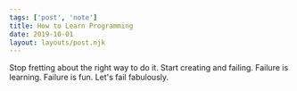 ```yaml
---
tags: ['post', 'note']
title: How to Learn Programming
date: 2019-10-01
layout: layouts/post.njk
---
```


Stop fretting about the right way to do it. Start creating and failing. Failure is learning. Failure is fun. Let's fail fabulously.

<!-- end -->
